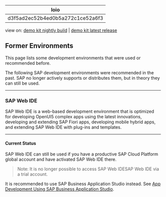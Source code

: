 <!-- loiod3f5ad2ec52b4ed0b5a272c1ce52a6f3 -->

| loio |
| -----|
| d3f5ad2ec52b4ed0b5a272c1ce52a6f3 |

<div id="loio">

view on: [demo kit nightly build](https://openui5nightly.hana.ondemand.com/#/topic/d3f5ad2ec52b4ed0b5a272c1ce52a6f3) | [demo kit latest release](https://openui5.hana.ondemand.com/#/topic/d3f5ad2ec52b4ed0b5a272c1ce52a6f3)</div>

## Former Environments

This page lists some development environments that were used or recommended before.

The following SAP development environments were recommended in the past. SAP no longer actively supports or distributes them, but in theory they can still be used.

***

<a name="loiod3f5ad2ec52b4ed0b5a272c1ce52a6f3__section_g2f_qd2_wmb"/>

### SAP Web IDE

SAP Web IDE is a web-based development environment that is optimized for developing OpenUI5 complex apps using the latest innovations, developing and extending SAP Fiori apps, developing mobile hybrid apps, and extending SAP Web IDE with plug-ins and templates.

***

#### Current Status

SAP Web IDE can still be used if you have a productive SAP Cloud Platform global account and have activated SAP Web IDE there.

> Note:
> It is no longer possible to access SAP Web IDESAP Web IDE via a trial account.
> 
> 

It is recommended to use SAP Business Application Studio instead. See [App Development Using SAP Business Application Studio](App_Development_Using_SAP_Business_Application_Studio_6bbad66.md).

